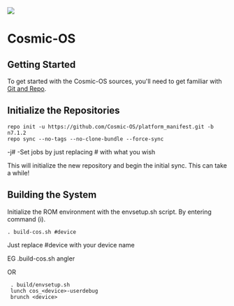 <img src="https://github.com/Cosmic-OS/platform_manifest/raw/n7.1/cosmic-os-logo.png"> 

Cosmic-OS
=========

Getting Started 
--------------- 
To get started with the Cosmic-OS sources, you'll need to get 
familiar with [Git and Repo](http://source.android.com/source/version-control.html). 

Initialize the Repositories 
---------------------------

    repo init -u https://github.com/Cosmic-OS/platform_manifest.git -b n7.1.2
    repo sync --no-tags --no-clone-bundle --force-sync 

 -j# -Set jobs by just replacing # with what you wish

This will initialize the new repository and begin the initial sync. This can take a while!

Building the System 
-------------------
 Initialize the ROM environment with the envsetup.sh script. By entering command (i).

    . build-cos.sh #device

 Just replace #device with your device name 

 EG 
    .build-cos.sh angler 

 OR

     . build/envsetup.sh
     lunch cos_<device>-userdebug
     brunch <device>
